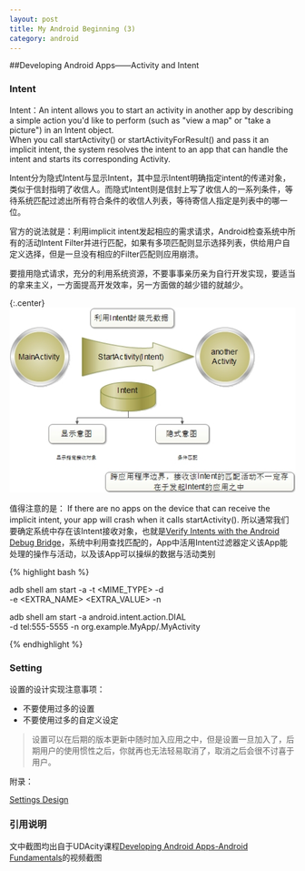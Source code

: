 ```yaml
---
layout: post
title: My Android Beginning (3)
category: android
---
```


##Developing Android Apps——Activity and Intent

### Intent

Intent：An intent allows you to start an activity in another app by describing a simple action you'd like to perform (such as "view a map" or "take a picture") in an Intent object.        
When you call startActivity() or startActivityForResult() and pass it an implicit intent, the system resolves the intent to an app that can handle the intent and starts its corresponding Activity.

Intent分为隐式Intent与显示Intent，其中显示Intent明确指定intent的传递对象，类似于信封指明了收信人。而隐式Intent则是信封上写了收信人的一系列条件，等待系统匹配过滤出所有符合条件的收信人列表，等待寄信人指定是列表中的哪一位。

官方的说法就是：利用implicit intent发起相应的需求请求，Android检查系统中所有的活动Intent Filter并进行匹配，如果有多项匹配则显示选择列表，供给用户自定义选择，但是一旦没有相应的Filter匹配则应用崩溃。

要擅用隐式请求，充分的利用系统资源，不要事事亲历亲为自行开发实现，要适当的拿来主义，一方面提高开发效率，另一方面做的越少错的就越少。

{:.center}
![Intent传递](/assets/img/20150418/Intenttransfer.jpg)

值得注意的是： If there are no apps on the device that can receive the implicit intent, your app will crash when it calls startActivity(). 所以通常我们要确定系统中存在该Intent接收对象，也就是[Verify Intents with the Android Debug Bridge](https://developer.android.com/guide/components/intents-common.html#AdbIntents)，系统中利用查找匹配的<Intent-filter>，App中活用Intent过滤器定义该App能处理的操作与活动，以及该App可以操纵的数据与活动类别

{% highlight bash %}

adb shell am start -a <ACTION> -t <MIME_TYPE> -d <DATA> \
  -e <EXTRA_NAME> <EXTRA_VALUE> -n <ACTIVITY>

adb shell am start -a android.intent.action.DIAL \
  -d tel:555-5555 -n org.example.MyApp/.MyActivity

{% endhighlight %}

### Setting

设置的设计实现注意事项：

* 不要使用过多的设置
* 不要使用过多的自定义设定

>  设置可以在后期的版本更新中随时加入应用之中，但是设置一旦加入了，后期用户的使用惯性之后，你就再也无法轻易取消了，取消之后会很不讨喜于用户。



附录：

[Settings Design](http://developer.android.com/guide/topics/ui/settings.html#Overview)

### 引用说明

文中截图均出自于UDAcity课程[Developing Android Apps-Android Fundamentals](https://www.udacity.com/course/developing-android-apps--ud853   "Developing Android Apps课程链接")的视频截图

